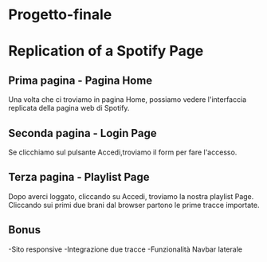 # Progetto-finale

# Replication of a Spotify Page 

## Prima pagina - Pagina Home
Una volta che ci troviamo in pagina Home, possiamo vedere l'interfaccia replicata della pagina web di Spotify.

## Seconda pagina - Login Page
Se clicchiamo sul pulsante Accedi,troviamo il form per fare l'accesso.

## Terza pagina - Playlist Page
Dopo averci loggato, cliccando su Accedi, troviamo la nostra playlist Page.
Cliccando sui primi due brani dal browser partono le prime tracce importate.

## Bonus
-Sito responsive
-Integrazione due tracce
-Funzionalità Navbar laterale
